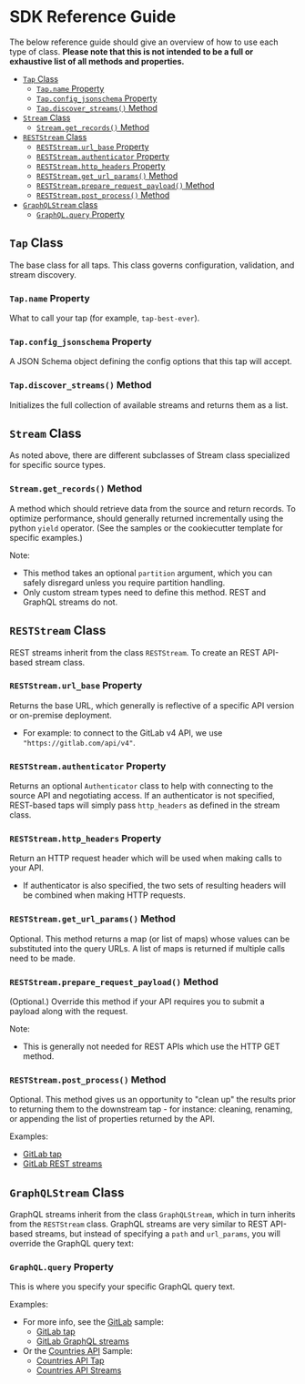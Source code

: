 # SDK Reference Guide

The below reference guide should give an overview of how to use each type of class. **Please note that this is not intended to be a full or exhaustive list of all methods and properties.**

- [`Tap` Class](#tap-class)
  - [`Tap.name` Property](#tapname-property)
  - [`Tap.config_jsonschema` Property](#tapconfig_jsonschema-property)
  - [`Tap.discover_streams()` Method](#tapdiscover_streams-method)
- [`Stream` Class](#stream-class)
  - [`Stream.get_records()` Method](#streamget_records-method)
- [`RESTStream` Class](#reststream-class)
  - [`RESTStream.url_base` Property](#reststreamurl_base-property)
  - [`RESTStream.authenticator` Property](#reststreamauthenticator-property)
  - [`RESTStream.http_headers` Property](#reststreamhttp_headers-property)
  - [`RESTStream.get_url_params()` Method](#reststreamget_url_params-method)
  - [`RESTStream.prepare_request_payload()` Method](#reststreamprepare_request_payload-method)
  - [`RESTStream.post_process()` Method](#reststreampost_process-method)
- [`GraphQLStream` class](#graphqlstream-class)
  - [`GraphQL.query` Property](#graphqlquery-property)

## `Tap` Class

The base class for all taps. This class governs configuration, validation,
      and stream discovery.

### `Tap.name` Property

What to call your tap (for example, `tap-best-ever`).


### `Tap.config_jsonschema` Property

A JSON Schema object defining the config options that this tap will accept.

### `Tap.discover_streams()` Method

Initializes the full collection of available streams and returns them as a list.

## `Stream` Class

As noted above, there are different subclasses of Stream class specialized for specific source types.

### `Stream.get_records()` Method

A method which should retrieve data from the source and return records. To optimize performance, should generally returned incrementally using the python `yield` operator. (See the samples or the cookiecutter template for specific examples.)

Note:

- This method takes an optional `partition` argument, which you can safely disregard unless you require partition handling.
- Only custom stream types need to define this method. REST and GraphQL streams do not.

## `RESTStream` Class

REST streams inherit from the class `RESTStream`. To create an REST API-based
stream class.

### `RESTStream.url_base` Property

Returns the base URL, which generally is reflective of a 
specific API version or on-premise deployment.

- For example: to connect to the GitLab v4 API, we use `"https://gitlab.com/api/v4"`.

### `RESTStream.authenticator` Property

Returns an optional `Authenticator` class to help with connecting
to the source API and negotiating access. If an authenticator is not specified, REST-based taps will simply pass `http_headers` as defined in the stream class.

### `RESTStream.http_headers` Property

Return an HTTP request header which will be used
when making calls to your API.

- If authenticator is also specified, the two sets of resulting headers will be combined when making HTTP requests.

### `RESTStream.get_url_params()` Method

Optional. This method returns a map (or list of maps) whose values can be substituted into the query URLs. A list of maps is returned if multiple calls need to be made.

### `RESTStream.prepare_request_payload()` Method

(Optional.) Override this method if your API requires you to submit a payload along with the request.

Note:

- This is generally not needed for REST APIs which use the HTTP GET method.

### `RESTStream.post_process()` Method

Optional. This method gives us an opportunity to "clean up" the results prior to returning them to the downstream tap - for instance: cleaning, renaming, or appending the list of properties returned by the API.

Examples:

- [GitLab tap](/singer_sdk/samples/sample_tap_gitlab/gitlab_tap.py)
- [GitLab REST streams](singer_sdk/samples/sample_tap_gitlab/gitlab_rest_streams.py)

## `GraphQLStream` Class

GraphQL streams inherit from the class `GraphQLStream`, which in turn inherits from the `RESTStream` class. GraphQL streams are very similar to REST API-based streams, but instead of specifying a `path` and `url_params`, you will override the GraphQL query text:

### `GraphQL.query` Property

This is where you specify your specific GraphQL query text.

Examples:

- For more info, see the [GitLab](/singer_sdk/samples/sample_tap_gitlab) sample:
  - [GitLab tap](/singer_sdk/samples/sample_tap_gitlab/gitlab_tap.py)
  - [GitLab GraphQL streams](/singer_sdk/samples/sample_tap_gitlab/gitlab_rest_streams.py)
- Or the [Countries API](/singer_sdk/samples/sample_tap_countries) Sample:
  - [Countries API Tap](/singer_sdk/samples/sample_tap_countries/countries_tap.py)
  - [Countries API Streams](/singer_sdk/samples/sample_tap_countries/countries_streams.py)

